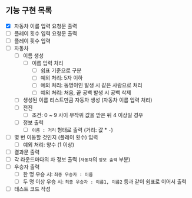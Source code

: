 ## 기능 구현 목록
- [x] 자동차 이름 입력 요청문 출력
- [ ] 플레이 횟수 입력 요청문 출력
- [ ] 플레이 횟수 입력
- [ ] 자동차
    - [ ] 이름 생성
        - [ ] 이름 입력 처리
            - [ ] 쉼표 기준으로 구분
            - [ ] 예외 처리: 5자 이하
            - [ ] 예외 처리: 동명이인 발생 시 같은 사람으로 처리
            - [ ] 예외 처리: 처음, 끝 공백 발생 시 공백 삭제
    - [ ] 생성된 이름 리스트만큼 자동차 생성 (자동차 이름 입력 처리)
    - [ ] 전진
        - [ ] 조건: 0 ~ 9 사이 무작위 값을 받은 뒤 4 이상일 경우
    - [ ] 정보 출력
        - [ ] `이름 : 거리` 형태로 출력 (거리: 값 * `-`)
- [ ] 몇 번 이동할 것인지 (플레이 횟수) 입력
    - [ ] 예외 처리: 양수 (1 이상)
- [ ] 결과문 출력
- [ ] 각 라운드마다의 차 정보 출력 (`자동차`의 `정보 출력` 부분)
- [ ] 우승자 출력
    - [ ] 한 명 우승 시: `최종 우승자 : 이름`
    - [ ] 두 명 이상 우승 시: `최종 우승자 : 이름1, 이름2` 등과 같이 쉼표로 이어서 출력
- [ ] 테스트 코드 작성
